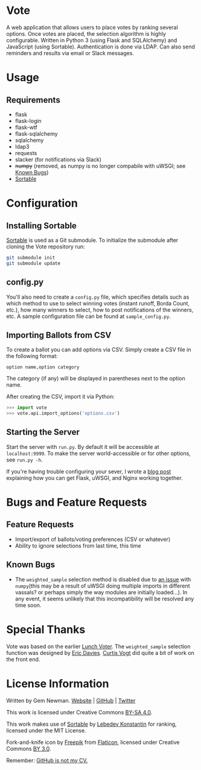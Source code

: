 # Vote

A web application that allows users to place votes by ranking several options. Once votes
are placed, the selection algorithm is highly configurable. Written in Python 3 (using
Flask and SQLAlchemy) and JavaScript (using Sortable). Authentication is done via LDAP.
Can also send reminders and results via email or Slack messages.

# Usage

## Requirements

* flask
* flask-login
* flask-wtf
* flask-sqlalchemy
* sqlalchemy
* ldap3
* requests
* slacker (for notifications via Slack)
* ~~numpy~~ (removed, as numpy is no longer compabile with uWSGI; see [Known Bugs](#Known-Bugs))
* [Sortable](https://github.com/RubaXa/Sortable/)

# Configuration

## Installing Sortable

[Sortable](https://github.com/RubaXa/Sortable/) is used as a Git submodule. To initialize
the submodule after cloning the Vote repository run:

```sh
git submodule init
git submodule update
```

## config.py

You'll also need to create a `config.py` file, which specifies details such as which
method to use to select winning votes (instant runoff, Borda Count, etc.), how many
winners to select, how to post notifications of the winners, etc. A sample configuration
file can be found at `sample_config.py`.

## Importing Ballots from CSV

To create a ballot you can add options via CSV. Simply create a CSV file in the following
format:

```
option name,option category
```

The category (if any) will be displayed in parentheses next to the option name.

After creating the CSV, import it via Python:

```python
>>> import vote
>>> vote.api.import_options('options.csv')
```

## Starting the Server

Start the server with `run.py`. By default it will be accessible at `localhost:9999`. To
make the server world-accessible or for other options, see `run.py -h`.

If you're having trouble configuring your sever, I wrote a
[blog post](http://blog.spurll.com/2015/02/configuring-flask-uwsgi-and-nginx.html)
explaining how you can get Flask, uWSGI, and Nginx working together.

# Bugs and Feature Requests

## Feature Requests

* Import/export of ballots/voting preferences (CSV or whatever)
* Ability to ignore selections from last time, this time

## Known Bugs

* The `weighted_sample` selection method is disabled due to [an issue](https://github.com/numpy/numpy/issues/14384)
  with `numpy`(this may be a result of uWSGI doing multiple imports in different vassals?
  or perhaps simply the way modules are initially loaded...). In any event, it seems
  unlikely that this incompatibility will be resolved any time soon.

# Special Thanks

Vote was based on the earlier [Lunch Voter](https://github.com/spurll/lunch). The
`weighted_sample` selection function was designed by [Eric Davies](https://github.com/iamed2).
[Curtis Vogt](https://github.com/omus) did quite a bit of work on the front end.

# License Information

Written by Gem Newman. [Website](http://spurll.com) | [GitHub](https://github.com/spurll/) | [Twitter](https://twitter.com/spurll)

This work is licensed under Creative Commons [BY-SA 4.0](http://creativecommons.org/licenses/by-sa/4.0/).

This work makes use of [Sortable](http://rubaxa.github.io/Sortable) by [Lebedev Konstantin](mailto:ibnRubaXa@gmail.com) for ranking, licensed under the MIT License.

Fork-and-knife icon by [Freepik](http://www.freepik.com) from [Flaticon](http://www.flaticon.com), licensed under Creative Commons [BY 3.0](https://creativecommons.org/licenses/by/3.0/).

Remember: [GitHub is not my CV.](https://blog.jcoglan.com/2013/11/15/why-github-is-not-your-cv/)
